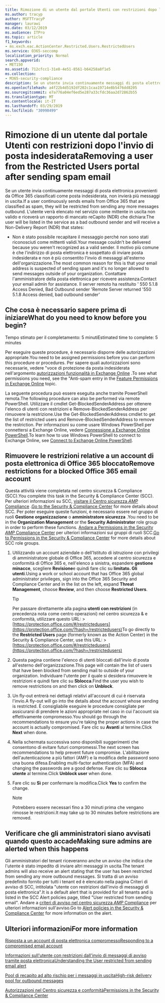 ```yaml
---
title: Rimozione di un utente dal portale Utenti con restrizioni dopo l'invio di posta indesiderata
ms.author: tracyp
author: MSFTTracyP
manager: laurawi
ms.date: 03/12/2019
ms.audience: ITPro
ms.topic: article
f1_keywords:
- ms.exch.eac.ActionCenter.Restricted.Users.RestrictedUsers
ms.service: O365-seccomp
localization_priority: Normal
search.appverid:
- MET150
ms.assetid: 712cfcc1-31e8-4e51-8561-b64258a8f1e5
ms.collection:
- M365-security-compliance
description: Se un utente invia continuamente messaggi di posta elettronica provenienti da Office 365 classificati come posta indesiderata, non invierà più messaggi.
ms.openlocfilehash: a4f22b4d5192df202c1caa19714e8b5476dd8205
ms.sourcegitcommit: e7a776a04ef6ed5e287a33cfdc36aa2d72862b55
ms.translationtype: MT
ms.contentlocale: it-IT
ms.lasthandoff: 03/29/2019
ms.locfileid: "30998499"
---
```

# <a name="removing-a-user-from-the-restricted-users-portal-after-sending-spam-email"></a><span data-ttu-id="8ff6e-103">Rimozione di un utente dal portale Utenti con restrizioni dopo l'invio di posta indesiderata</span><span class="sxs-lookup"><span data-stu-id="8ff6e-103">Removing a user from the Restricted Users portal after sending spam email</span></span>

<span data-ttu-id="8ff6e-104">Se un utente invia continuamente messaggi di posta elettronica provenienti da Office 365 classificati come posta indesiderata, non invierà più messaggi in uscita.</span><span class="sxs-lookup"><span data-stu-id="8ff6e-104">If a user continuously sends emails from Office 365 that are classified as spam, they will be restricted from sending any more messages outbound.</span></span> <span data-ttu-id="8ff6e-105">L'utente verrà elencato nel servizio come mittente in uscita non valido e riceverà un rapporto di mancato reCapito (NDR) che dichiara:</span><span class="sxs-lookup"><span data-stu-id="8ff6e-105">The user will be listed in the service as a bad outbound sender and will receive a Non-Delivery Report (NDR) that states:</span></span>

- <span data-ttu-id="8ff6e-106">Non è stato possibile recapitare il messaggio perché non sono stati riconosciuti come mittenti validi.</span><span class="sxs-lookup"><span data-stu-id="8ff6e-106">Your message couldn't be delivered because you weren't recognized as a valid sender.</span></span> <span data-ttu-id="8ff6e-107">Il motivo più comune è che l'indirizzo di posta elettronica è sospettato di inviare posta indesiderata e non è più consentito l'invio di messaggi all'esterno dell'organizzazione.</span><span class="sxs-lookup"><span data-stu-id="8ff6e-107">The most common reason for this is that your email address is suspected of sending spam and it's no longer allowed to send messages outside of your organization.</span></span> <span data-ttu-id="8ff6e-108">Contattare l'amministratore della posta elettronica per ricevere assistenza.</span><span class="sxs-lookup"><span data-stu-id="8ff6e-108">Contact your email admin for assistance.</span></span> <span data-ttu-id="8ff6e-109">Il server remoto ha restituito ' 550 5.1.8 Access Denied, Bad Outbound sender '</span><span class="sxs-lookup"><span data-stu-id="8ff6e-109">Remote Server returned '550 5.1.8 Access denied, bad outbound sender'</span></span>

## <a name="what-do-you-need-to-know-before-you-begin"></a><span data-ttu-id="8ff6e-110">Che cosa è necessario sapere prima di iniziare</span><span class="sxs-lookup"><span data-stu-id="8ff6e-110">What do you need to know before you begin?</span></span>
<span data-ttu-id="8ff6e-111"><a name="sectionSection0"> </a></span><span class="sxs-lookup"><span data-stu-id="8ff6e-111"></span></span>

<span data-ttu-id="8ff6e-112">Tempo stimato per il completamento: 5 minuti</span><span class="sxs-lookup"><span data-stu-id="8ff6e-112">Estimated time to complete: 5 minutes</span></span>
  
<span data-ttu-id="8ff6e-113">Per eseguire queste procedure, è necessario disporre delle autorizzazioni appropriate.</span><span class="sxs-lookup"><span data-stu-id="8ff6e-113">You need to be assigned permissions before you can perform this procedure or procedures.</span></span> <span data-ttu-id="8ff6e-114">Per sapere quali autorizzazioni sono necessarie, vedere "voce di protezione da posta indesiderata nell'argomento [autorizzazioni funzionalità in Exchange Online](http://technet.microsoft.com/library/15073ce1-0917-403b-8839-02a2ebc96e16.aspx) .</span><span class="sxs-lookup"><span data-stu-id="8ff6e-114">To see what permissions you need, see the "Anti-spam entry in the [Feature Permissions in Exchange Online](http://technet.microsoft.com/library/15073ce1-0917-403b-8839-02a2ebc96e16.aspx) topic.</span></span>

<span data-ttu-id="8ff6e-115">La seguente procedura può essere eseguita anche tramite PowerShell remota.</span><span class="sxs-lookup"><span data-stu-id="8ff6e-115">The following procedure can also be performed via remote PowerShell.</span></span> <span data-ttu-id="8ff6e-116">Utilizzare il cmdlet Get-BlockedSenderAddress per ottenere l'elenco di utenti con restrizioni e Remove-BlockedSenderAddress per rimuovere la restrizione.</span><span class="sxs-lookup"><span data-stu-id="8ff6e-116">Use the Get-BlockedSenderAddress cmdlet to get the list of restricted users and Remove-BlockedSenderAddress to remove the restriction.</span></span> <span data-ttu-id="8ff6e-117">Per informazioni su come usare Windows PowerShell per connettersi a Exchange Online, vedere [Connessione a Exchange Online PowerShell](https://go.microsoft.com/fwlink/p/?linkid=396554).</span><span class="sxs-lookup"><span data-stu-id="8ff6e-117">To learn how to use Windows PowerShell to connect to Exchange Online, see [Connect to Exchange Online PowerShell](https://go.microsoft.com/fwlink/p/?linkid=396554).</span></span>

## <a name="remove-restrictions-for-a-blocked-office-365-email-account"></a><span data-ttu-id="8ff6e-118">Rimuovere le restrizioni relative a un account di posta elettronica di Office 365 bloccato</span><span class="sxs-lookup"><span data-stu-id="8ff6e-118">Remove restrictions for a blocked Office 365 email account</span></span>

<span data-ttu-id="8ff6e-119">Questa attività viene completata nel centro sicurezza & Compliance (SCC).</span><span class="sxs-lookup"><span data-stu-id="8ff6e-119">You complete this task in the Security & Compliance Center (SCC).</span></span> <span data-ttu-id="8ff6e-120">Per ulteriori informazioni su SCC, [visitare il Centro sicurezza _AMP_ Compliance](go-to-the-securitycompliance-center.md) .</span><span class="sxs-lookup"><span data-stu-id="8ff6e-120">[Go to the Security & Compliance Center](go-to-the-securitycompliance-center.md) for more details about SCC.</span></span> <span data-ttu-id="8ff6e-121">Per poter eseguire queste funzioni, è necessario essere nel gruppo di ruoli **Gestione organizzazione** o **amministratore sicurezza** .</span><span class="sxs-lookup"><span data-stu-id="8ff6e-121">You need to be in the **Organization Management** or the **Security Administrator** role group in order to perform these functions.</span></span> <span data-ttu-id="8ff6e-122">[Andare a Permissions in the Security _AMP_ Compliance Center](permissions-in-the-security-and-compliance-center.md) per ulteriori informazioni sui gruppi di ruoli SCC.</span><span class="sxs-lookup"><span data-stu-id="8ff6e-122">[Go to Permissions in the Security & Compliance Center](permissions-in-the-security-and-compliance-center.md) for more details about SCC role groups.</span></span>

1. <span data-ttu-id="8ff6e-123">Utilizzando un account aziendale o dell'Istituto di istruzione con privilegi di amministratore globale di Office 365, accedere al centro sicurezza e conformità di Office 365 e, nell'elenco a sinistra, espandere **gestione minacce**, scegliere **Revisione**e quindi fare clic su **limitato. Gli utenti**.</span><span class="sxs-lookup"><span data-stu-id="8ff6e-123">Using a work or school account that has Office 365 global administrator privileges, sign into the Office 365 Security and Compliance Center and in the list on the left, expand **Threat Management**, choose **Review**, and then choose **Restricted Users**.</span></span>
    
    > [!TIP]
    > <span data-ttu-id="8ff6e-124">Per passare direttamente alla pagina **utenti con restrizioni** (in precedenza nota come centro operazioni) nel centro sicurezza &amp; e conformità, utilizzare questo URL: >[https://protection.office.com/#/restrictedusers](https://protection.office.com/?hash=/restrictedusers)</span><span class="sxs-lookup"><span data-stu-id="8ff6e-124">To go directly to the **Restricted Users** page (formerly known as the Action Center) in the Security &amp; Compliance Center, use this URL: > [https://protection.office.com/#/restrictedusers](https://protection.office.com/?hash=/restrictedusers)</span></span>

2. <span data-ttu-id="8ff6e-125">Questa pagina contiene l'elenco di utenti bloccati dall'invio di posta all'esterno dell'organizzazione.</span><span class="sxs-lookup"><span data-stu-id="8ff6e-125">This page will contain the list of users that have been blocked from sending mail to outside of your organization.</span></span>  <span data-ttu-id="8ff6e-126">Individuare l'utente per il quale si desidera rimuovere le restrizioni e quindi fare clic su **Sblocca**.</span><span class="sxs-lookup"><span data-stu-id="8ff6e-126">Find the user you wish to remove restrictions on and then click on **Unblock**.</span></span>

3. <span data-ttu-id="8ff6e-127">Un fly-out entrerà nei dettagli relativi all'account di cui è riservata l'invio.</span><span class="sxs-lookup"><span data-stu-id="8ff6e-127">A fly-out will go into the details about the account whose sending is restricted.</span></span> <span data-ttu-id="8ff6e-128">È consigliabile eseguire le procedure consigliate per assicurarsi di prendere le azioni appropriate nel caso in cui l'account sia effettivamente compromesso.</span><span class="sxs-lookup"><span data-stu-id="8ff6e-128">You should go through the recommendations to ensure you're taking the proper actions in case the account is actually compromised.</span></span> <span data-ttu-id="8ff6e-129">Fare clic su **Avanti** al termine.</span><span class="sxs-lookup"><span data-stu-id="8ff6e-129">Click **Next** when done.</span></span>

4. <span data-ttu-id="8ff6e-130">Nella schermata successiva sono disponibili suggerimenti che consentono di evitare futuri compromessi.</span><span class="sxs-lookup"><span data-stu-id="8ff6e-130">The next screen has recommendations to help prevent future compromise.</span></span> <span data-ttu-id="8ff6e-131">L'abilitazione dell'autenticazione a più fattori (AMF) e la modifica delle password sono una buona difesa.</span><span class="sxs-lookup"><span data-stu-id="8ff6e-131">Enabling multi-factor authentication (MFA) and changing the passwords are a good defense.</span></span> <span data-ttu-id="8ff6e-132">Fare clic su **Sblocca utente** al termine.</span><span class="sxs-lookup"><span data-stu-id="8ff6e-132">Click **Unblock user** when done.</span></span>

5. <span data-ttu-id="8ff6e-133">Fare clic su **Sì** per confermare la modifica.</span><span class="sxs-lookup"><span data-stu-id="8ff6e-133">Click **Yes** to confirm the change.</span></span>

    > [!NOTE]
    > <span data-ttu-id="8ff6e-134">Potrebbero essere necessari fino a 30 minuti prima che vengano rimosse le restrizioni.</span><span class="sxs-lookup"><span data-stu-id="8ff6e-134">It may take up to 30 minutes before restrictions are removed.</span></span> 

## <a name="making-sure-admins-are-alerted-when-this-happens"></a><span data-ttu-id="8ff6e-135">Verificare che gli amministratori siano avvisati quando questo accade</span><span class="sxs-lookup"><span data-stu-id="8ff6e-135">Making sure admins are alerted when this happens</span></span>

<span data-ttu-id="8ff6e-136">Gli amministratori del tenant riceveranno anche un avviso che indica che l'utente è stato impedito di inviare altri messaggi in uscita.</span><span class="sxs-lookup"><span data-stu-id="8ff6e-136">The tenant admins will also receive an alert stating that the user has been restricted from sending any more outbound messages.</span></span> <span data-ttu-id="8ff6e-137">Si tratta di un avviso predefinito fornito per tutti i tenant ed è elencato nella pagina Criteri di avviso di SCC, intitolata "utente con restrizioni dall'invio di messaggi di posta elettronica".</span><span class="sxs-lookup"><span data-stu-id="8ff6e-137">It is a default alert that is provided for all tenants and is listed in the SCC Alert policies page, titled "User restricted from sending email".</span></span> <span data-ttu-id="8ff6e-138">Andare a [criteri di avviso nel centro sicurezza _AMP_ Compliance](https://docs.microsoft.com/en-us/office365/securitycompliance/alert-policies) per ulteriori informazioni sull'avviso.</span><span class="sxs-lookup"><span data-stu-id="8ff6e-138">Go to [Alert policies in the Security & Compliance Center](https://docs.microsoft.com/en-us/office365/securitycompliance/alert-policies) for more information on the alert.</span></span>

## <a name="for-more-information"></a><span data-ttu-id="8ff6e-139">Ulteriori informazioni</span><span class="sxs-lookup"><span data-stu-id="8ff6e-139">For more information</span></span>

[<span data-ttu-id="8ff6e-140">Risposta a un account di posta elettronica compromesso</span><span class="sxs-lookup"><span data-stu-id="8ff6e-140">Responding to a compromised email account</span></span>](responding-to-a-compromised-email-account.md)

[<span data-ttu-id="8ff6e-141">Informazioni sull'utente con restrizioni dall'invio di messaggi di avviso tramite posta elettronica</span><span class="sxs-lookup"><span data-stu-id="8ff6e-141">Understanding the User restricted from sending email alert</span></span>](https://docs.microsoft.com/en-us/office365/securitycompliance/alert-policies)

[<span data-ttu-id="8ff6e-142">Pool di recapito ad alto rischio per i messaggi in uscita</span><span class="sxs-lookup"><span data-stu-id="8ff6e-142">High-risk delivery pool for outbound messages</span></span>](high-risk-delivery-pool-for-outbound-messages.md)

[<span data-ttu-id="8ff6e-143">Autorizzazioni nel Centro sicurezza e conformità</span><span class="sxs-lookup"><span data-stu-id="8ff6e-143">Permissions in the Security & Compliance Center</span></span>](permissions-in-the-security-and-compliance-center.md)
